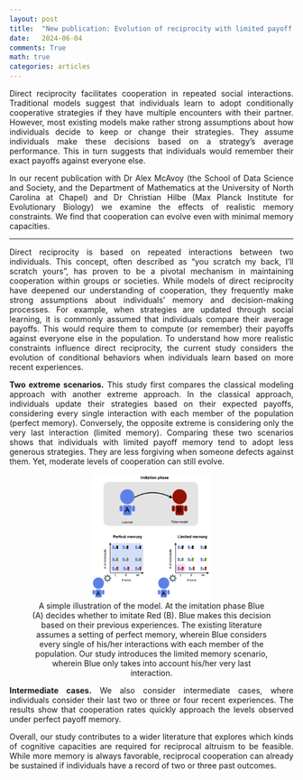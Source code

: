 ```yaml
---
layout: post
title:  "New publication: Evolution of reciprocity with limited payoff memory"
date:   2024-06-04
comments: True
math: true
categories: articles
---
```


<p style='text-align: justify;'> 
Direct reciprocity facilitates cooperation in repeated social interactions.
Traditional models suggest that individuals learn to adopt conditionally
cooperative strategies if they have multiple encounters with their partner.
However, most existing models make rather strong assumptions about how
individuals decide to keep or change their strategies. They assume individuals
make these decisions based on a strategy’s average performance. This in turn
suggests that individuals would remember their exact payoffs against everyone
else.
</p>

<p style='text-align: justify;'> 
In our recent publication with Dr Alex McAvoy (the School of Data Science and
Society, and the Department of Mathematics at the University of North Carolina
at Chapel) and Dr Christian Hilbe (Max Planck Institute for Evolutionary
Biology) we examine the effects of realistic memory constraints. We find that
cooperation can evolve even with minimal memory capacities.
</p>

-------------------------------------------------------------------------------

<p style='text-align: justify;'> 
Direct reciprocity is based on repeated interactions between two individuals.
This concept, often described as “you scratch my back, I’ll scratch yours”, has
proven to be a pivotal mechanism in maintaining cooperation within groups or
societies. While models of direct reciprocity have deepened our understanding of
cooperation, they frequently make strong assumptions about individuals’ memory
and decision-making processes. For example, when strategies are updated through
social learning, it is commonly assumed that individuals compare their average
payoffs. This would require them to compute (or remember) their payoffs against
everyone else in the population. To understand how more realistic constraints
influence direct reciprocity, the current study considers the evolution of
conditional behaviors when individuals learn based on more recent experiences.
</p>

<p style='text-align: justify;'> 
<b>Two extreme scenarios.</b> This study first compares the classical modeling
approach with another extreme approach. In the classical approach, individuals
update their strategies based on their expected payoffs, considering every
single interaction with each member of the population (perfect memory).
Conversely, the opposite extreme is considering only the very last interaction
(limited memory). Comparing these two scenarios shows that individuals with
limited payoff memory tend to adopt less generous strategies. They are less
forgiving when someone defects against them. Yet, moderate levels of cooperation
can still evolve.
</p>

<figure align="center">
  <img src="/assets/images/limited_memory.png" style='height: 20%; width: 50%; object-fit: contain'>
  <figcaption>A simple illustration of the model. At the imitation phase Blue (A)
  decides whether to imitate Red (B). Blue makes this decision based on their
  previous experiences. The existing literature assumes a setting of perfect memory,
  wherein Blue considers every single of his/her interactions with each member of the population.
  Our study introduces the limited memory scenario, wherein Blue only takes into account
  his/her very last interaction.</figcaption>
</figure>


<p style='text-align: justify;'> 
<b>Intermediate cases.</b> We also consider intermediate cases, where
individuals consider their last two or three or four recent experiences. The
results show that cooperation rates quickly approach the levels observed under
perfect payoff memory.
</p>

<p style='text-align: justify;'> 
Overall, our study contributes to a wider literature that explores which kinds
of cognitive capacities are required for reciprocal altruism to be feasible.
While more memory is always favorable, reciprocal cooperation can already be
sustained if individuals have a record of two or three past outcomes.
</p>